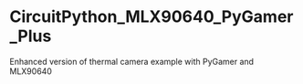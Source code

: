 # CircuitPython_MLX90640_PyGamer_Plus
Enhanced version of thermal camera example with PyGamer and MLX90640
